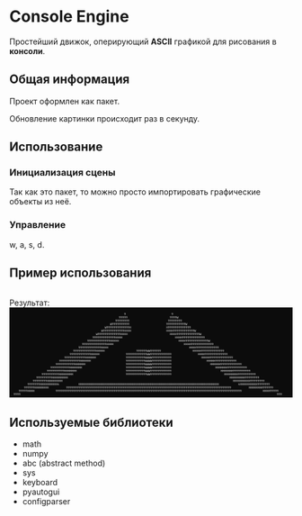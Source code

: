 # Console Engine

Простейший движок, оперирующий **ASCII** графикой для рисования в **консоли**.

## Общая информация

Проект оформлен как пакет.

Обновление картинки происходит раз в секунду.

## Использование

### Инициализация сцены

Так как это пакет, то можно просто импортировать графические объекты из неё.

### Управление

w, a, s, d.

## Пример использования

```python:example/example.py
```

Результат:
![example.png](example/example.png)

## Используемые библиотеки

+ math
+ numpy
+ abc (abstract method)
+ sys
+ keyboard
+ pyautogui
+ configparser

